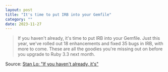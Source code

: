 ```yaml
---
layout: post
title: "It's time to put IRB into your Gemfile"
category: ""
date: 2023-11-27
---
```


>If you haven't already, it's time to put IRB into your Gemfile. Just this year, we've rolled out 18 enhancements and fixed 35 bugs in IRB, with more to come. These are all the goodies you're missing out on before you upgrade to Ruby 3.3 next month.

Source: [Stan Lo: "If you haven't already, it's"](https://ruby.social/@st0012/111444685161478182)
